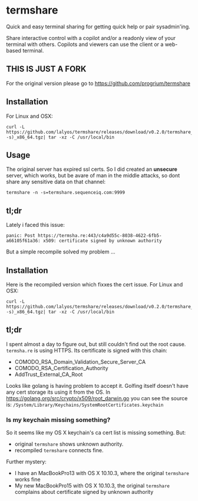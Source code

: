 # termshare

Quick and easy terminal sharing for getting quick help or pair sysadmin'ing. 

Share interactive control with a copilot and/or a readonly view of your terminal with others. Copilots and viewers can use the client or a web-based terminal.

## THIS IS JUST A FORK

For the original version please go to https://github.com/progrium/termshare

## Installation

For Linux and OSX:
```
curl -L https://github.com/lalyos/termshare/releases/download/v0.2.0/termshare_v0.2.0_$(uname -s)_x86_64.tgz| tar -xz -C /usr/local/bin
```

## Usage

The original server has expired ssl certs. So I did created an **unsecure** server, which works, but be avare of man in the middle attacks, so dont share any sensitive data on that channel:

```
termshare -n -s=termshare.sequenceiq.com:9999
```

## tl;dr

Lately i faced this issue:
```
panic: Post https://termsha.re:443/c4a9d55c-8038-4622-6fb5-a66105f61a36: x509: certificate signed by unknown authority
```

But a simple recompile solved my problem ...

## Installation

Here is the recompiled version which fixxes the cert issue. For Linux and OSX:
```
curl -L https://github.com/lalyos/termshare/releases/download/v0.2.0/termshare_v0.2.0_$(uname -s)_x86_64.tgz| tar -xz -C /usr/local/bin
```

## tl;dr

I spent almost a day to figure out, but still couldn't find out the root cause.
`termsha.re` is using HTTPS. Its certificate is signed with this chain:
- COMODO_RSA_Domain_Validation_Secure_Server_CA
- COMODO_RSA_Certification_Authority
- AddTrust_External_CA_Root

Looks like golang is having problem to accept it. Golfing itself doesn't have any cert storage its using 
it from the OS. In https://golang.org/src/crypto/x509/root_darwin.go you can see the source is: `/System/Library/Keychains/SystemRootCertificates.keychain`

### Is my keychain missing something?

So it seems like my OS X keychain's ca cert list is missing something. But:
- original `termshare` shows unknown authority.
- recompiled `termshare` connects fine.

Further mystery:
- I have an MacBookPro13 with OS X 10.10.3, where the original `termshare` works fine
- My new MacBookPro15 with OS X 10.10.3, the original `termshare` complains about  certificate signed by unknown authority
